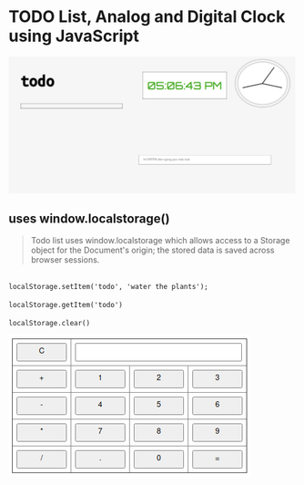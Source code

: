 # TODO List, Analog and Digital Clock using JavaScript

![Todo](https://raw.githubusercontent.com/shivajichalise/webtechnology/main/screenshots/todo.png)

## uses window.localstorage()

> Todo list uses window.localstorage which allows access to a Storage object for the Document's origin; the stored data is saved across browser sessions.

```

localStorage.setItem('todo', 'water the plants');

localStorage.getItem('todo')

localStorage.clear()

```

![Calculator](https://raw.githubusercontent.com/shivajichalise/webtechnology/main/screenshots/calculator.png)

